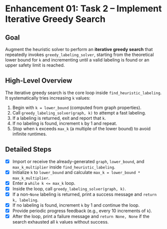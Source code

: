 # Enhancement 01: Task 2 – Implement Iterative Greedy Search

## Goal

Augment the heuristic solver to perform an **iterative greedy search** that repeatedly invokes `greedy_labeling_solver`, starting from the theoretical lower bound for `k` and incrementing until a valid labeling is found or an upper safety limit is reached.

## High-Level Overview

The iterative greedy search is the core loop inside `find_heuristic_labeling`. It systematically tries increasing `k` values:
1. Begin with `k = lower_bound` (computed from graph properties).
2. Call `greedy_labeling_solver(graph, k)` to attempt a fast labeling.
3. If a labeling is returned, exit and report that `k`.
4. If no labeling is found, increment `k` by 1 and repeat.
5. Stop when `k` exceeds `max_k` (a multiple of the lower bound) to avoid infinite runtimes.

## Detailed Steps

- [x] Import or receive the already-generated `graph`, `lower_bound`, and `max_k_multiplier` inside `find_heuristic_labeling`.
- [x] Initialize `k` to `lower_bound` and calculate `max_k = lower_bound * max_k_multiplier`.
- [x] Enter a `while k <= max_k` loop.
- [x] Inside the loop, call `greedy_labeling_solver(graph, k)`.
- [x] If a non-`None` labeling is returned, print a success message and `return k, labeling`.
- [x] If no labeling is found, increment `k` by 1 and continue the loop.
- [x] Provide periodic progress feedback (e.g., every 10 increments of `k`).
- [x] After the loop, print a failure message and `return None, None` if the search exhausted all `k` values without success. 